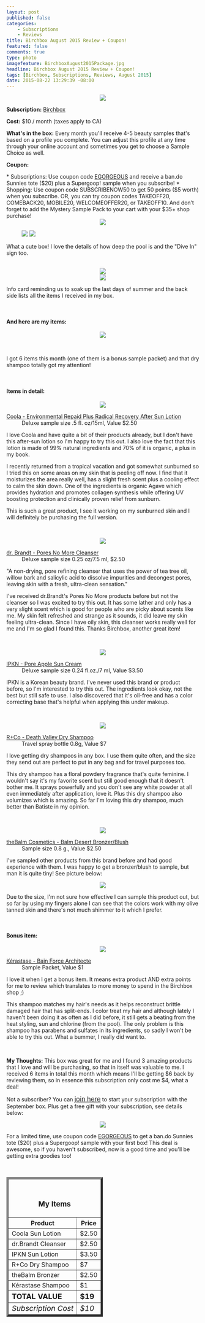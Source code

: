 ```yaml
---
layout: post
published: false
categories: 
    - Subscriptions
    - Reviews
title: Birchbox August 2015 Review + Coupon!
featured: false
comments: true
type: photo
imagefeature: BirchboxAugust2015Package.jpg
headline: Birchbox August 2015 Review + Coupon!
tags: [Birchbox, Subscriptions, Reviews, August 2015]
date: 2015-08-22 13:29:39 -08:00
---
```


<center><img src='/images/BirchboxAugust2015Package.jpg'></center>

<p><b>Subscription:</b> <a href="https://www.birchbox.com/invite/whatsupmailbox" target="_blank">Birchbox</a></p>
<p><b>Cost:</b> $10 / month (taxes apply to CA)</p>
<p><b>What's in the box:</b> Every month you'll receive 4-5 beauty samples that's based on a profile you complete. You can adjust this profile at any time through your online account and sometimes you get to choose a Sample Choice as well.</p>
<p><b>Coupon:</b></p>
* Subscriptions: Use coupon code <a href="https://www.birchbox.com/invite/whatsupmailbox" target="_blank">EGORGEOUS</a> and receive a ban.do Sunnies tote ($20) plus a Supergoop! sample when you subscribe!
* Shopping: Use coupon code SUBSCRIBENOW50 to get 50 points ($5 worth) when you subscribe. OR, you can try coupon codes TAKEOFF20, COMEBACK20, MOBILE20, WELCOMEOFFER20, or TAKEOFF10. And don’t forget to add the Mystery Sample Pack to your cart with your $35+ shop purchase!

<br>

<center><img src='/images/BirchboxAugust2015Box.jpg'></center>

<figure class="half">
      <img src='/images/BirchboxAugust2015Box2.jpg'>
      <img src='/images/BirchboxAugust2015Box3.jpg'>
</figure>

<p>What a cute box! I love the details of how deep the pool is and the "Dive In" sign too.</p>
<br>

<center><img src='/images/BirchboxAugust2015Info.jpg'></center>
<center><img src='/images/BirchboxAugust2015Info2.jpg'></center>
<p>Info card reminding us to soak up the last days of summer and the back side lists all the items I received in my box.</p>
<br>

<H4>And here are my items:</H4>
<p><center><img src='/images/BirchboxAugust2015Items.jpg'></center></p>
<br>

<p>I got 6 items this month (one of them is a bonus sample packet) and that dry shampoo totally got my attention!</p>
<br>

<H4>Items in detail:</H4>

<p><center><img src='/images/BirchboxAugust2015Coola.jpg'></center></p>

<DL>
<DT><a href="http://www.coolasuncare.com/Radical-Recovery-After-Sun-Lotion?keyword=radical&category_id=0" target="_blank">Coola - Environmental Repaid Plus Radical Recovery After Sun Lotion</a></DT>
<DD>Deluxe sample size .5 fl. oz/15ml, Value $2.50</DD>
</DL>

<p>I love Coola and have quite a bit of their products already, but I don't have this after-sun lotion so I'm happy to try this out. I also love the fact that this lotion is made of 99% natural ingredients and 70% of it is organic, a plus in my book.</p>
<p>I recently returned from a tropical vacation and got somewhat sunburned so I tried this on some areas on my skin that is peeling off now. I find that it moisturizes the area really well, has a slight fresh scent plus a cooling effect to calm the skin down. One of the ingredients is organic Agave which provides hydration and promotes collagen synthesis while offering UV boosting protection and clinically proven relief from sunburn.</p>
<p>This is such a great product, I see it working on my sunburned skin and I will definitely be purchasing the full version.</p>
<br>

<p><center><img src='/images/BirchboxAugust2015Cleanser.jpg'></center></p>
<DL>
<DT><a href="http://www.drbrandtskincare.com/product/pores-no-more-cleanser-nettoyant.do" target="_blank">dr. Brandt - Pores No More Cleanser</a></DT>
<DD>Deluxe sample size 0.25 oz/7.5 ml, $2.50</DD>
</DL>

<p>"A non-drying, pore refining cleanser that uses the power of tea tree oil, willow bark and salicylic acid to dissolve impurities and decongest pores, leaving skin with a fresh, ultra-clean sensation."</p>
<p>I've received dr.Brandt's Pores No More products before but not the cleanser so I was excited to try this out. It has some lather and only has a very slight scent which is good for people who are picky about scents like me. My skin felt refreshed and strange as it sounds, it did leave my skin feeling ultra-clean. Since I have oily skin, this cleanser works really well for me and I'm so glad I found this. Thanks Birchbox, another great item!</p>
<br>

<p><center><img src='/images/BirchboxAugust2015Ipkn.jpg'></center></p>
<DL>
<DT><a href="http://ipknus.com/skincare/category/sun-protection/pore-apple-sun-cream.html" target="_blank">IPKN - Pore Apple Sun Cream</a></DT>
<DD>Deluxe sample size 0.24 fl.oz./7 ml, Value $3.50</DD>
</DL>

<p>IPKN is a Korean beauty brand. I've never used this brand or product before, so I'm interested to try this out. The ingredients look okay, not the best but still safe to use. I also discovered that it's oil-free and has a color correcting base that's helpful when applying this under makeup.</p>
<br>

<p><center><img src='/images/BirchboxAugust2015DryShampoo.jpg'></center></p>

<DL>
<DT><a href="http://www.randco.com/sprays-oils/death-valley-dry-shampoo.html" target="_blank">R+Co - Death Valley Dry Shampoo</a></DT>
<DD>Travel spray bottle 0.8g, Value $7</DD>
</DL>

<p>I love getting dry shampoos in any box. I use them quite often, and the size they send out are perfect to put in any bag and for travel purposes too.</p>
<p>This dry shampoo has a floral powdery fragrance that's quite feminine. I wouldn't say it's my favorite scent but still good enough that it doesn't bother me. It sprays powerfully and you don't see any white powder at all even immediately after application, love it. Plus this dry shampoo also volumizes which is amazing. So far I'm loving this dry shampoo, much better than Batiste in my opinion.</p>
<br>

<p><center><img src='/images/BirchboxAugust2015Bronzer.jpg'></center></p>
<DL>
<DT><a href="http://www.thebalm.com/balm-desert.html" target="_blank">theBalm Cosmetics - Balm Desert Bronzer/Blush</a></DT>
<DD>Sample size 0.8 g., Value $2.50</DD>
</DL>

<p>I've sampled other products from this brand before and had good experience with them. I was happy to get a bronzer/blush to sample, but man it is quite tiny! See picture below:</p>
<p><center><img src='/images/BirchboxAugust2015Bronzer2.jpg'></center></p>
<p>Due to the size, I'm not sure how effective I can sample this product out, but so far by using my fingers alone I can see that the colors work with my olive tanned skin and there's not much shimmer to it which I prefer.</p>
<br>

<H4><i class="icon-gift"></i> Bonus item:</H4>

<p><center><img src='/images/BirchboxAugust2015Hair.jpg'></center></p>

<DL>
<DT><a href="http://www.kerastase-usa.com/bain_force_architecte/BFA0000.html?cgid=damaged-cleanse-treat&dwvar_BFA0000_size=250ml#start=1&cgid=damaged-cleanse-treat" target="_blank">Kérastase - Bain Force Architecte</a></DT>
<DD>Sample Packet, Value $1</DD>
</DL>

<p>I love it when I get a bonus item. It means extra product AND extra points for me to review which translates to more money to spend in the Birchbox shop ;)</p>
<p>This shampoo matches my hair's needs as it helps reconstruct brittle damaged hair that has split-ends. I color treat my hair and although lately I haven't been doing it as often as I did before, it still gets a beating from the heat styling, sun and chlorine (from the pool). The only problem is this shampoo has parabens and sulfates in its ingredients, so sadly I won't be able to try this out. What a bummer, I really did want to.</p>

<br>

<p><i class="icon-exclamation-sign"></i><b> My Thoughts:</b> This box was great for me and I found 3 amazing products that I love and will be purchasing, so that in itself was valuable to me. I received 6 items in total this month which means I'll be getting $6 back by reviewing them, so in essence this subscription only cost me $4, what a deal!</p>

<p>Not a subscriber? You can <a href="https://www.birchbox.com/invite/whatsupmailbox"><big>join here</big></a> to start your subscription with the September box. Plus get a free gift with your subscription, see details below:</p>

<p><center><img src='/images/BirchboxBandoTote.jpg'></center></p>
<p>For a limited time, use coupon code <a href="https://www.birchbox.com/invite/whatsupmailbox" target="_blank">EGORGEOUS</a> to get a ban.do Sunnies tote ($20) plus a Supergoop! sample with your first box! This deal is awesome, so if you haven't subscribed, now is a good time and you'll be getting extra goodies too!</p>
<br>

<TABLE  BORDER="5" style="width:50%">
   <TR>
      <TH COLSPAN="2">
         <H3><BR><center>My Items</center></H3>
      </TH>
   </TR>
      <TH>Product</TH>
      <TH>Price</TH>
  <TR>
      <TD>Coola Sun Lotion</TD>
      <TD>$2.50</TD>
   </TR>
   <TR>
      <TD>dr.Brandt Cleanser</TD>
      <TD>$2.50</TD>
   </TR>
    <TR>
      <TD>IPKN Sun Lotion</TD>
      <TD>$3.50</TD>
   </TR>
    <TR>
      <TD>R+Co Dry Shampoo</TD>
      <TD>$7</TD>
   </TR>
    <TR>
      <TD>theBalm Bronzer</TD>
      <TD>$2.50</TD>
   </TR>
   <TR>
      <TD>Kérastase Shampoo</TD>
      <TD>$1</TD>
   </TR>
   <TR>
      <TD><b><big>TOTAL VALUE</big></b></TD>
      <TD><b><big>$19</big></b></TD>
   </TR>
   <TR>
      <TD><i><big>Subscription Cost</big></i></TD>
      <TD><i><big>$10</big></i></TD>
   </TR>
</TABLE>
